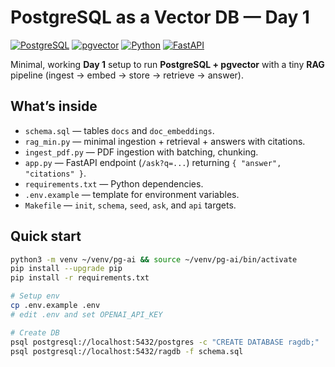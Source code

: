 # PostgreSQL as a Vector DB — Day 1

[![PostgreSQL](https://img.shields.io/badge/PostgreSQL-17.x-336791?logo=postgresql&logoColor=white)](https://www.postgresql.org/)
[![pgvector](https://img.shields.io/badge/pgvector-0.x-blue)](https://github.com/pgvector/pgvector)
[![Python](https://img.shields.io/badge/Python-3.11+-3776AB?logo=python&logoColor=white)](https://www.python.org/)
[![FastAPI](https://img.shields.io/badge/FastAPI-API-009688?logo=fastapi&logoColor=white)](https://fastapi.tiangolo.com/)

Minimal, working **Day 1** setup to run **PostgreSQL + pgvector** with a tiny **RAG** pipeline (ingest → embed → store → retrieve → answer).

## What’s inside
- `schema.sql` — tables `docs` and `doc_embeddings`.
- `rag_min.py` — minimal ingestion + retrieval + answers with citations.
- `ingest_pdf.py` — PDF ingestion with batching, chunking.
- `app.py` — FastAPI endpoint (`/ask?q=...`) returning `{ "answer", "citations" }`.
- `requirements.txt` — Python dependencies.
- `.env.example` — template for environment variables.
- `Makefile` — `init`, `schema`, `seed`, `ask`, and `api` targets.

## Quick start
```bash
python3 -m venv ~/venv/pg-ai && source ~/venv/pg-ai/bin/activate
pip install --upgrade pip
pip install -r requirements.txt

# Setup env
cp .env.example .env
# edit .env and set OPENAI_API_KEY

# Create DB
psql postgresql://localhost:5432/postgres -c "CREATE DATABASE ragdb;"
psql postgresql://localhost:5432/ragdb -f schema.sql
